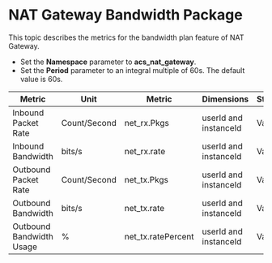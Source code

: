 # NAT Gateway Bandwidth Package

This topic describes the metrics for the bandwidth plan feature of NAT Gateway.

-   Set the **Namespace** parameter to **acs\_nat\_gateway**.
-   Set the **Period** parameter to an integral multiple of 60s. The default value is 60s.

|Metric|Unit|Metric|Dimensions|Statistics|
|------|----|------|----------|----------|
|Inbound Packet Rate|Count/Second|net\_rx.Pkgs|userId and instanceId|Value|
|Inbound Bandwidth|bits/s|net\_rx.rate|userId and instanceId|Value|
|Outbound Packet Rate|Count/Second|net\_tx.Pkgs|userId and instanceId|Value|
|Outbound Bandwidth|bits/s|net\_tx.rate|userId and instanceId|Value|
|Outbound Bandwidth Usage|%|net\_tx.ratePercent|userId and instanceId|Value|

